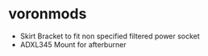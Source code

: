 # voronmods

- Skirt Bracket to fit non specified filtered power socket
- ADXL345 Mount for afterburner

